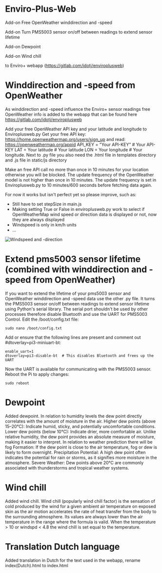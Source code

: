 # Enviro-Plus-Web
Add-on Free OpenWeather winddirection and -speed

Add-on Turn PMS5003 sensor on/off between readings to extend sensor lifetime

Add-on Dewpoint

Add-on Wind chill

to Enviro+ webapp (https://gitlab.com/idotj/enviroplusweb)

# Winddirection and -speed from OpenWeather
As winddirection and -speed influence the Enviro+ sensor readings free OpenWeather info is added to the webapp that can be found here https://gitlab.com/idotj/enviroplusweb

Add your free OpenWeather API key and your latitude and longitude to Enviroplusweb.py
Get your free API key: https://home.openweathermap.org/users/sign_up and read: https://openweathermap.org/appid
API_KEY = "Your API-KEY" # Your API-KEY
LAT = Your latitude  # Your latitude
LON = Your longitude  # Your longitude.
Next to .py file you also need the .html file in templates directory and .js file in static/js directory

Make an free API call no more than once in 10 minutes for your location otherwise you will be blocked.
The update frequency of the OpenWeather model is not higher than once in 10 minutes.
The update frequency is set in Enviroplusweb.py to 10 minutes/600 seconds before fetching data again.

For now it works but isn't perfect yet so please improve, such as:
- Still have to set stepSize in main.js
- Making setting True or False in enviroplusweb.py work to select if OpenWeatherMap wind speed or direction data is displayed or not, now they are always displayed
- Windspeed is only in km/h units
- ...

![Windspeed and -direction](https://github.com/user-attachments/assets/03c23231-667f-4b2a-9844-245ac759b7f6)

# Extend pms5003 sensor lifetime (combined with winddirection and -speed from OpenWeather)
If you want to extend the lifetime of your pms5003 sensor and OpenWeather winddirection and -speed data use the other .py file.
It turns the PMS5003 sensor on/off between readings to extend sensor lifetime using Python's serial library.
The serial port shouldn't be used by other processes therefore disable Bluetooth and use the UART for PMS5003 Control. Edit the /boot/config.txt file:

    sudo nano /boot/config.txt
    
Add or ensure that the following lines are present and comment out #dtoverlay=pi3-miniuart-bt:

    enable_uart=1
    dtoverlay=pi3-disable-bt  # This disables Bluetooth and frees up the UART
    
Now the UART is available for communicating with the PMS5003 sensor. Reboot the Pi to apply changes:

    sudo reboot

# Dewpoint
Added dewpoint. In relation to humidity levels the dew point directly correlates with the amount of moisture in the air. Higher dew points (above 15–20°C): Indicate humid, sticky, and potentially uncomfortable conditions. Lower dew points (below 10°C): Indicate drier, more comfortable air. Unlike relative humidity, the dew point provides an absolute measure of moisture, making it easier to interpret. In relation to weather prediction there will be fog Formation: If the dew point is close to the air temperature, fog or dew is likely to form overnight. Precipitation Potential: A high dew point often indicates the potential for rain or storms, as it signifies more moisture in the atmosphere. Severe Weather: Dew points above 20°C are commonly associated with thunderstorms and tropical weather systems.

# Wind chill
Added wind chill. Wind chill (popularly wind chill factor) is the sensation of cold produced by the wind for a given ambient air temperature on exposed skin as the air motion accelerates the rate of heat transfer from the body to the surrounding atmosphere. Its values are always lower than the air temperature in the range where the formula is valid. When the temperature > 10 or windspd < 4.8 the wind chill is set equal to the temperature.

# Translation Dutch language
Added translation in Dutch for the text used in the webapp, rename index(Dutch).html to index.html
